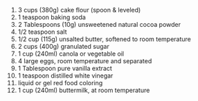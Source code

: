 1. 3 cups (380g) cake flour (spoon & leveled)
2. 1 teaspoon baking soda
3. 2 Tablespoons (10g) unsweetened natural cocoa powder
4. 1/2 teaspoon salt
5. 1/2 cup (115g) unsalted butter, softened to room temperature
6. 2 cups (400g) granulated sugar
7. 1 cup (240ml) canola or vegetable oil
8. 4 large eggs, room temperature and separated
9. 1 Tablespoon pure vanilla extract
10. 1 teaspoon distilled white vinegar
11. liquid or gel red food coloring
12. 1 cup (240ml) buttermilk, at room temperature

